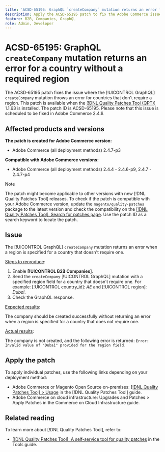 ```yaml
---
title: 'ACSD-65195: GraphQL `createCompany` mutation returns an error for a country without a required region'
description: Apply the ACSD-65195 patch to fix the Adobe Commerce issue where the GraphQL `createCompany` mutation throws an error for countries that don't require a region.
feature: B2B, Companies, GraphQL
role: Admin, Developer
---
```


# ACSD-65195: GraphQL `createCompany` mutation returns an error for a country without a required region

The ACSD-65195 patch fixes the issue where the [!UICONTROL GraphQL] `createCompany` mutation throws an error for countries that don't require a region. This patch is available when the [[!DNL Quality Patches Tool (QPT)]](/help/tools/quality-patches-tool/quality-patches-tool-to-self-serve-quality-patches.md) 1.1.63 is installed. The patch ID is ACSD-65195. Please note that this issue is scheduled to be fixed in Adobe Commerce 2.4.9.

## Affected products and versions

**The patch is created for Adobe Commerce version:**

* Adobe Commerce (all deployment methods) 2.4.7-p3

**Compatible with Adobe Commerce versions:**

* Adobe Commerce (all deployment methods) 2.4.4 - 2.4.6-p9, 2.4.7 - 2.4.7-p4

>[!NOTE]
>
>The patch might become applicable to other versions with new [!DNL Quality Patches Tool] releases. To check if the patch is compatible with your Adobe Commerce version, update the `magento/quality-patches` package to the latest version and check the compatibility on the [[!DNL Quality Patches Tool]: Search for patches page](https://experienceleague.adobe.com/tools/commerce-quality-patches/index.html). Use the patch ID as a search keyword to locate the patch.

## Issue

The [!UICONTROL GraphQL] `createCompany` mutation returns an error when a region is specified for a country that doesn't require one.


<u>Steps to reproduce</u>:

1. Enable **[!UICONTROL B2B Companies]**.
1. Send the `createCompany` [!UICONTROL GraphQL] mutation with a specified region field for a country that doesn't require one. For example: [!UICONTROL country_id]: *AE* and [!UICONTROL region]: *Dubai*.
1. Check the GraphQL response.


<u>Expected results</u>:

The company should be created successfully without returning an error when a region is specified for a country that does not require one.

<u>Actual results</u>:

The company is not created, and the following error is returned:
`Error: Invalid value of "Dubai" provided for the region field.`


## Apply the patch

To apply individual patches, use the following links depending on your deployment method:

* Adobe Commerce or Magento Open Source on-premises: [[!DNL Quality Patches Tool] > Usage](/help/tools/quality-patches-tool/usage.md) in the [!DNL Quality Patches Tool] guide.
* Adobe Commerce on cloud infrastructure: Upgrades and Patches > Apply Patches in the Commerce on Cloud Infrastructure guide.

## Related reading

To learn more about [!DNL Quality Patches Tool], refer to:

* [[!DNL Quality Patches Tool]: A self-service tool for quality patches](/help/tools/quality-patches-tool/quality-patches-tool-to-self-serve-quality-patches.md) in the Tools guide.
